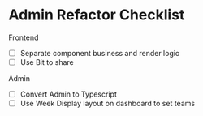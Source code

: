 # Admin Refactor Checklist

Frontend
- [ ] Separate component business and render logic
- [ ] Use Bit to share 

Admin
- [ ] Convert Admin to Typescript
- [ ] Use Week Display layout on dashboard to set teams
